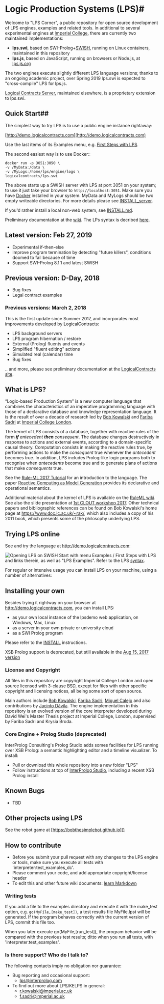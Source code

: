 # Logic Production Systems (LPS)#
Welcome to "LPS Corner", a public repository for open source development of LPS engines, examples and related tools. In additional to several experimental engines at [Imperial College](http://lps.doc.ic.ac.uk), there are currently two maintained implementations:

* **lps.swi**, based on SWI-Prolog+[SWISH](https://swish.swi-prolog.org), running on Linux containers, maintained in this repository
* **lps.js**, based on JavaScript, running on browsers or Node.js, at [lps.js.org](https://lps.js.org)

The two engines execute slightly different LPS language versions; thanks to an ongoing academic project, over Spring 2019 lps.swi is expected to "cross-compile" LPS for lps.js.

[Logical Contracts Server](http://logicalcontracts.com/server/), maintained elsewhere, is a proprietary extension to lps.swi.

## Quick Start##
The simplest way to try LPS is to use a public engine instance rightaway:

[http://demo.logicalcontracts.com](http://demo.logicalcontracts.com)

Use the last items of its Examples menu, e.g. [First Steps with LPS](http://demo.logicalcontracts.com/example/FirstStepswithLPS.swinb). 

The second easiest way is to use Docker::

    docker run -p 3051:3050 \
    -v /MyData:/data \
    -v /MyLogs:/home/lps/engine/logs \
    logicalcontracts/lps.swi
    
The above starts up a SWISH server with LPS at port 3051 on your system; to use it just take your browser to ```http://localhost:3051```. Make sure you have [Docker](https://docs.docker.com/install/) installed in your system. MyData and MyLogs should be two empty writeable directories. 
For more details please see [INSTALL_server](https://bitbucket.org/lpsmasters/lps_corner/src/master/swish/INSTALL_server.md).

If you'd rather install a local non-web system, see [INSTALL.md](https://bitbucket.org/lpsmasters/lps_corner/src/master/INSTALL.md).

Preliminary documentation at the [wiki](https://bitbucket.org/lpsmasters/lps_corner/wiki/lps.swi%20Reference). The LPs syntax is decribed [here](https://bitbucket.org/lpsmasters/lps_corner/wiki/Syntax%20of%20lps.swi).


## Latest version: Feb 27, 2019 ##
* Experimental if-then-else
* Improve program termination by detecting "future killers", conditions doomed to fail because of time
* Support SWI-Prolog 8.1.1 and latest SWISH

## Previous version: D-Day, 2018 ##
* Bug fixes
* Legal contract examples

### Previous versions: March 2, 2018 ###
This is the first update since Summer 2017, and incorporates most improvements developed by LogicalContracts:

* LPS background servers
* LPS program hibernation / restore
* External (Prolog) fluents and events
* Simplified "fluent editing" actions
* Simulated real (calendar) time
* Bug fixes

.. and more, please see preliminary documentation at the [LogicalContracts site](http://logicalcontracts.com/server/).

## What is LPS? ##

“Logic-based Production System" is a new computer language that combines the characteristics of an imperative programming language with those of a declarative database and knowledge representation language. It is the result of over a decade of research led by [Bob Kowalski](https://www.doc.ic.ac.uk/~rak/) and [Fariba Sadri](https://www.doc.ic.ac.uk/~fs/) at [Imperial College London](http://lps.doc.ic.ac.uk). 

The kernel of LPS consists of a database, together with reactive rules of the form ***if*** *antecedent* ***then*** *consequent*. The database changes destructively in response to actions and external events, according to a domain-specific causal theory. Computation consists in making the reactive rules true, by performing actions to make the *consequent* true whenever the *antecedent* becomes true. In addition, LPS includes Prolog-like logic programs both to recognise when *antecedents* become true and to generate plans of actions that make *consequents* true.

See the [Rule-ML 2017 Tutorial](https://bitbucket.org/lpsmasters/lps_corner/src/master/doc/RuleML_2017/) for an introduction to the language. The paper [Reactive Computing as Model Generation](http://www.doc.ic.ac.uk/%7Erak/papers/LPS%20revision.pdf) provides its declarative and operational semantics. 

Additional material about the kernel of LPS is available on the [RuleML wiki](http://wiki.ruleml.org/index.php/KELPS). See also the slide presentation at [1st CLOUT workshop 2017](https://bitbucket.org/lpsmasters/lps_corner/raw/930d3e0b15e8477ff941ddc0ca7843083fba207e/doc/CLOUT_workshop_21Jan2017.pptx). Other technical papers and bibliographic references can be found on Bob Kowalski's home page at <https://www.doc.ic.ac.uk/~rak/>, which also includes a copy of his 2011 book, which presents some of the philosophy underlying LPS.

## Trying LPS online ##
See and try the language at <http://demo.logicalcontracts.com>: 

![Opening LPS on SWISH](https://bitbucket.org/repo/z4LaLk/images/1779163991-Opening_lpsdemo.png)
Start with menu Examples / First Steps with LPS and links therein, as well as "LPS Examples". Refer to the LPS [syntax](https://bitbucket.org/lpsmasters/lps_corner/wiki/Syntax).

For regular or intensive usage you can install LPS on your machine, using a number of alternatives:

## Installing your own ##

Besides trying it rightway on your browser at <http://demo.logicalcontracts.com>, you can install LPS:

* as your own local instance of the lpsdemo web application, on Windows, Mac, Linux
* as a server in your own private or university cloud
* as a SWI Prolog program

Please refer to the [INSTALL](https://bitbucket.org/lpsmasters/lps_corner/src/HEAD/INSTALL.md) instructions.

XSB Prolog support is deprecated, but still available in the [Aug 15, 2017 version](https://bitbucket.org/lpsmasters/lps_corner/commits/be54e22ffd3fdb5fc80e57dd3c4fe4f3672e415a)

### License and Copyright ###
All files in this repository are copyright Imperial College London and open source licensed with 3-clause BSD, except for files with other specific copyright and licensing notices, all being some sort of open source. 

Main authors include [Bob Kowalski](https://www.doc.ic.ac.uk/~rak/), [Fariba Sadri](https://www.doc.ic.ac.uk/~fs/), [Miguel Calejo](http://calejo.com) and also contributions by [Jacinto Dávila](http://webdelprofesor.ula.ve/ingenieria/jacinto). The engine implementation in this repository is an evolved version of the core interpreter developed during David Wei's Master Thesis project at Imperial College, London, supervised by Fariba Sadri and Krysia Broda. 


### Core Engine + Prolog Studio (deprecated) ###
InterProlog Consulting's Prolog Studio adds somes facilities for LPS running over XSB Prolog: a semantic highlighting editor and a timeline visualizer. 
To install:

* Pull or download this whole repository into a new folder "LPS"
* Follow instructions at top of [InterProlog Studio](http://interprolog.com/wiki/index.php?title=Studio_Download_and_installation), including a recent XSB Prolog install

## Known Bugs

* TBD

## Other projects using LPS ##
See the robot game at [https://bobthesimplebot.github.io]()

## How to contribute ##
* Before you submit your pull request with any changes to the LPS engine or tools, make sure you execute all tests with 'interpreter:test_examples_dc'.
* Please comment your code, and add appropriate copyright/license header
* To edit this and other future wiki documents: [learn Markdown](https://bitbucket.org/tutorials/markdowndemo)

### Writing tests ###
If you add a file to the examples directory and execute it with the make_test option, e.g. ```go(MyFile,[make_test])```, a test results file MyFile.lpst will be generated. If the program behaves correctly with the current version of LPS, commit this file too. 

When you later execute go(MyFile,[run_test]), the program behavior will be compared with the previous test results; ditto when you run all tests, with 'interpreter:test_examples'.

### Is there support? Who do I talk to? ###
The following contacts imply no obligation nor guarantee:

* Bug reporting and occasional support: 
	* lps@interprolog.com
* To find out more about LPS/KELPS in general: 
	* r.kowalski@imperial.ac.uk
	* f.sadri@imperial.ac.uk